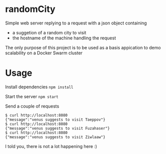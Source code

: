 # randomCity

Simple web server replying to a request with a json object containing
* a suggetion of a random city to visit
* the hostname of the machine handling the request

The only purpose of this project is to be used as a basis appication to demo scalability on a Docker Swarm cluster

# Usage

Install dependencies `npm install`

Start the server `npm start`

Send a couple of requests

```
$ curl http://localhost:8080
{"message":"venus suggests to visit Taeppov"}
$ curl http://localhost:8080
{"message":"venus suggests to visit Fuzahaser"}
$ curl http://localhost:8080
{"message":"venus suggests to visit Ziwlaaw"}
```

I told you, there is not a lot happening here :)
